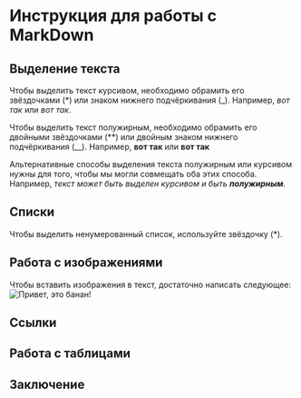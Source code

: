 # Инструкция для работы с MarkDown

## Выделение текста

Чтобы выделить текст курсивом, необходимо обрамить его звёздочками (*) или знаком нижнего подчёркивания (_). Например, *вот так* или _вот так_.

Чтобы выделить текст полужирным, необходимо обрамить его двойными звёздочками (**) или двойным знаком нижнего подчёркивания (__). Например, **вот так** или __вот так__

Альтернативные способы выделения текста полужирным или курсивом нужны для того, чтобы мы могли совмещать оба этих способа. Например, *текст может быть выделен курсивом и быть __полужирным__*.

## Списки

Чтобы выделить ненумерованный список, используйте звёздочку (*).

## Работа с изображениями

Чтобы вставить изображения в текст, достаточно написать следующее:
![Привет, это банан!](banan.jpg)

## Ссылки

## Работа с таблицами

## Заключение